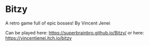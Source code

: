 # Bitzy
 A retro game full of epic bosses! By Vincent Jenei

Can be played here: https://superbrainbro.github.io/Bitzy/
or here: https://vincentjenei.itch.io/bitzy
